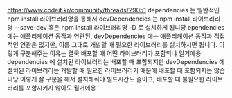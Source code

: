 https://www.codeit.kr/community/threads/29051
dependencies 는 일반적인 npm install 라이브러리명을 통해서
devDependencies 는 npm install 라이브러리명 --save-dev 혹은 npm install 라이브러리명 -D 로 설치하게 됩니당
ependencies 에는 애플리케이션 동작과 연관된,
devDependencies 에는 애플리케이션 동작과 직접적인 연관은 없지만, 이름 그대로 개발할 때 필요한 라이브러리를 설치하시면 됩니다.
이렇게 구분해주는 이유는 결국 배포할 때 어떤 라이브러리가 포함되냐 일거에용
dependencies 에 설치된 라이브러리는 배포할 때 포함되지만
devDependencies 에 설치된 라이브러리는 개발할 때 필요한 라이브러리기 때문에 배포할 때 포함되지는 않습니당
이렇게 잘 구분을 해서 설치해줘야 빌드시간도 줄이고, 배포할 때 불필요한 라이브러리를 포함시키지 않아도 될거에용

